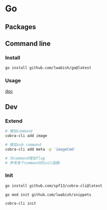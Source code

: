 # Go

## Packages

## Command line

### Install

```bash
go install github.com/lwabish/go@latest
```

### Usage

[doc](docs/lwabish.md)

## Dev

### Extend

```bash
# 增加command
cobra-cli add image

# 增加sub command
cobra-cli add meta -p 'imageCmd'

# 为command增加flag
# 参考各个command的init函数
```

### Init

```bash
go install github.com/spf13/cobra-cli@latest

go mod init github.com/lwabish/snippets

cobra-cli init
```
